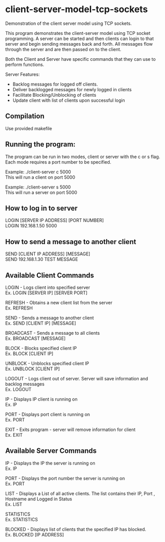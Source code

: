 # client-server-model-tcp-sockets
Demonstration of the client server model using TCP sockets.

This program demonstrates the client-server model using TCP socket programming. A server can be started and then clients can login to that server and begin sending messages back and forth. All messages flow through the server and are then passed on to the client.

Both the Client and Server have specific commands that they can use to perform functions.  

Server Features:  
- Backlog messages for logged off clients.  
- Deliver backlogged messages for newly logged in clients  
- Facilitate Blocking/Unblocking of clients  
- Update client with list of clients upon successful login

## Compilation
Use provided makefile

## Running the program:
The program can be run in two modes, client or server with the c or s flag. Each mode requires a port number to be specified.

Example: ./client-server c 5000  
This will run a client on port 5000  

Example: ./client-server s 5000  
This will run a server on port 5000  

## How to log in to server
LOGIN [SERVER IP ADDRESS] [PORT NUMBER]  
LOGIN 192.168.1.50 5000  

## How to send a message to another client
SEND [CLIENT IP ADDRESS] [MESSAGE]  
SEND 192.168.1.30 TEST MESSAGE  

## Available Client Commands
LOGIN - Logs client into specified server  
Ex. LOGIN [SERVER IP] [SERVER PORT]  

REFRESH - Obtains a new client list from the server  
Ex. REFRESH  

SEND - Sends a message to another client  
Ex. SEND [CLIENT IP] [MESSAGE]  

BROADCAST - Sends a message to all clients  
Ex. BROADCAST [MESSAGE]  

BLOCK - Blocks specified client IP  
Ex. BLOCK [CLIENT IP]  

UNBLOCK - Unblocks specified client IP  
Ex. UNBLOCK [CLIENT IP]  

LOGOUT - Logs client out of server. Server will save information and backlog messages  
Ex. LOGOUT  

IP - Displays IP client is running on  
Ex. IP

PORT - Displays port client is running on  
Ex. PORT  

EXIT - Exits program - server will remove information for client  
Ex. EXIT



## Available Server Commands
IP - Displays the IP the server is running on  
Ex. IP     

PORT - Displays the port number the server is running on  
Ex. PORT  

LIST - Displays a List of all active clients. The list contains their IP, Port , Hostname and Logged in Status  
Ex. LIST  

STATISTICS  
Ex. STATISTICS  

BLOCKED - Displays list of clients that the specified IP has blocked.  
Ex. BLOCKED [IP ADDRESS]  





